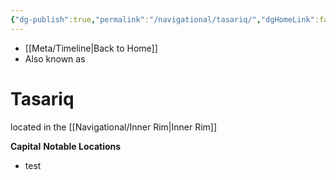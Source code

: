 ```yaml
---
{"dg-publish":true,"permalink":"/navigational/tasariq/","dgHomeLink":false}
---
```


- [[Meta/Timeline\|Back to Home]]
- Also known as 

# Tasariq

located in the [[Navigational/Inner Rim\|Inner Rim]]

**Capital**
**Notable Locations**
- test
